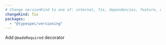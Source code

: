 ```yaml
---
# Change versionKind to one of: internal, fix, dependencies, feature, deprecation, breaking
changeKind: fix
packages:
  - "@typespec/versioning"
---
```


Add `@madeRequired` decorator
